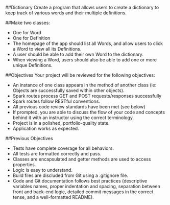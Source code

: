 ##Dictionary
Create a program that allows users to create a dictionary to keep track of various words and their multiple definitions.

##Make two classes:
* One for Word
* One for Definition
* The homepage of the app should list all Words, and allow users to click a Word to view all its Definitions.
* A user should be able to add their own Word to the dictionary.
* When viewing a Word, users should also be able to add one or more unique Definitions.

##Objectives
Your project will be reviewed for the following objectives:

* An instance of one class appears in the method of another class (ie: Objects are successfully saved within other objects).
* Spark routes process GET and POST requests/responses successfully
* Spark routes follow RESTful conventions.
* All previous code review standards have been met (see below)
* If prompted, you are able to discuss the flow of your code and concepts behind it with an instructor using the correct terminology.
* Project is in a polished, portfolio-quality state.
* Application works as expected.

##Previous Objectives
* Tests have complete coverage for all behaviors.
* All tests are formatted correctly and pass.
* Classes are encapsulated and getter methods are used to access properties.
* Logic is easy to understand.
* Build files are discluded from Git using a .gitignore file.
* Code and Git documentation follows best practices (descriptive variables names, proper indentation and spacing, separation between front and back-end logic, detailed commit messages in the correct tense, and a well-formatted README).
